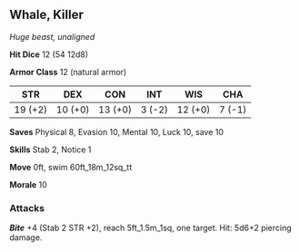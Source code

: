 ## Whale, Killer

*Huge beast, unaligned*

**Hit Dice** 12 (54 12d8)

**Armor Class** 12 (natural armor)

| STR     | DEX     | CON     | INT     | WIS     | CHA     |
|---------|---------|---------|---------|---------|---------|
| 19 (+2) | 10 (+0) | 13 (+0) |  3 (-2) | 12 (+0) |  7 (-1) |

**Saves** Physical 8, Evasion 10, Mental 10, Luck 10, save 10

**Skills** Stab 2, Notice 1

**Move** 0ft, swim 60ft\_18m\_12sq\_tt

**Morale** 10

### Attacks

***Bite*** +4 (Stab 2 STR +2), reach 5ft\_1.5m\_1sq, one target. Hit: 5d6+2 piercing damage.


